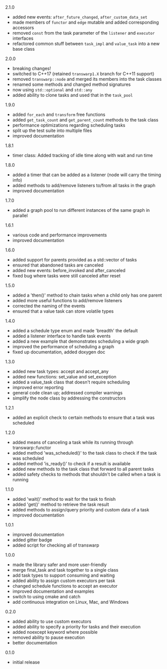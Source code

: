 2.1.0

- added new events: `after_future_changed`, `after_custom_data_set`
- made members of `functor` and `edge` mutable and added corresponding accessors
- removed `const` from the task parameter of the `listener` and `executor` interfaces
- refactored common stuff between `task_impl` and `value_task` into a new base class 

2.0.0

- breaking changes!
- switched to C++17 (retained `transwarp1.X` branch for C++11 support)
- removed `transwarp::node` and merged its members into the task classes
- renamed some methods and changed method signatures
- now using `std::optional` and `std::any`
- added ability to clone tasks and used that in the `task_pool`

1.9.0

- added `for_each` and `transform` free functions
- added `get_task_count` and `get_parent_count` methods to the task class
- performance optimizations regarding scheduling tasks
- split up the test suite into multiple files
- improved documentation

1.8.1

- timer class: Added tracking of idle time along with wait and run time

1.8.0

- added a timer that can be added as a listener (node will carry the timing info)
- added methods to add/remove listeners to/from all tasks in the graph
- improved documentation

1.7.0

- added a graph pool to run different instances of the same graph in parallel

1.6.1

- various code and performance improvements
- improved documentation

1.6.0

- added support for parents provided as a std::vector of tasks
- ensured that abandoned tasks are canceled
- added new events: before_invoked and after_canceled
- fixed bug where tasks were still canceled after reset

1.5.0

- added a 'then()' method to chain tasks when a child only has one parent
- added more useful functions to add/remove listeners
- corrected the naming of the events
- ensured that a value task can store volatile types

1.4.0

- added a schedule type enum and made 'breadth' the default
- added a listener interface to handle task events
- added a new example that demonstrates scheduling a wide graph
- improved the performance of scheduling a graph
- fixed up documentation, added doxygen doc

1.3.0

- added new task types: accept and accept_any
- added new functions: set_value and set_exception
- added a value_task class that doesn't require scheduling
- improved error reporting 
- general code clean up; addressed compiler warnings
- simplify the node class by addressing the constructors

1.2.1

- added an explicit check to certain methods to ensure that a task was scheduled 

1.2.0

- added means of canceling a task while its running through transwarp::functor
- added method 'was_scheduled()' to the task class to check if the task was scheduled
- added method 'is_ready()' to check if a result is available
- added new methods to the task class that forward to all parent tasks
- added safety checks to methods that shouldn't be called when a task is running

1.1.0

- added 'wait()' method to wait for the task to finish
- added 'get()' method to retrieve the task result
- added methods to assign/query priority and custom data of a task
- improved documentation

1.0.1

- improved documentation
- added gitter badge
- added script for checking all of transwarp

1.0.0

- made the library safer and more user-friendly
- merge final_task and task together to a single class
- add task types to support consuming and waiting
- added ability to assign custom executors per task
- changed schedule functions to accept an executor
- improved documentation and examples
- switch to using cmake and catch
- add continuous integration on Linux, Mac, and Windows

0.2.0

- added ability to use custom executors
- added ability to specify a priority for tasks and their execution
- added noexcept keyword where possible
- removed ability to pause execution
- better documentation

0.1.0

- initial release
